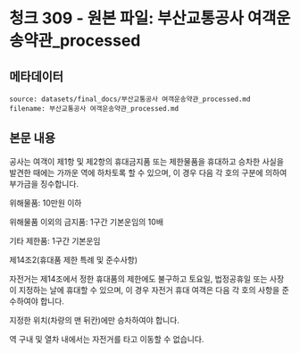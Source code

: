 # 청크 309 - 원본 파일: 부산교통공사 여객운송약관_processed

## 메타데이터

```
source: datasets/final_docs/부산교통공사 여객운송약관_processed.md
filename: 부산교통공사 여객운송약관_processed.md
```

## 본문 내용

공사는 여객이 제1항 및 제2항의 휴대금지품 또는 제한물품을 휴대하고 승차한 사실을 발견한 때에는 가까운 역에 하차토록 할 수 있으며, 이 경우 다음 각 호의 구분에 의하여 부가금을 징수합니다.

위해물품: 10만원 이하

위해물품 이외의 금지품: 1구간 기본운임의 10배

기타 제한품: 1구간 기본운임

제14조2(휴대품 제한 특례 및 준수사항)

자전거는 제14조에서 정한 휴대품의 제한에도 불구하고 토요일, 법정공휴일 또는 사장이 지정하는 날에 휴대할 수 있으며, 이 경우 자전거 휴대 여객은 다음 각 호의 사항을 준수하여야 합니다.

지정한 위치(차량의 맨 뒤칸)에만 승차하여야 합니다.

역 구내 및 열차 내에서는 자전거를 타고 이동할 수 없습니다.
